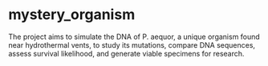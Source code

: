 # mystery_organism
The project aims to simulate the DNA of P. aequor, a unique organism found near hydrothermal vents, to study its mutations, compare DNA sequences, assess survival likelihood, and generate viable specimens for research.
